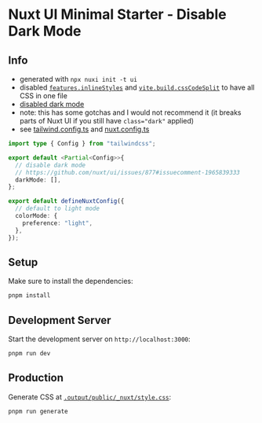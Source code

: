 # Nuxt UI Minimal Starter - Disable Dark Mode

## Info

- generated with `npx nuxi init -t ui`
- disabled [`features.inlineStyles`](https://nuxt.com/docs/guide/going-further/features#inlinestyles) and [`vite.build.cssCodeSplit`](https://vitejs.dev/config/build-options#build-csscodesplit) to have all CSS in one file
- [disabled dark mode](https://github.com/nuxt/ui/issues/877#issuecomment-1965839333)
- note: this has some gotchas and I would not recommend it (it breaks parts of Nuxt UI if you still have `class="dark"` applied)
- see [tailwind.config.ts](tailwind.config.ts) and [nuxt.config.ts](nuxt.config.ts)

```ts
import type { Config } from "tailwindcss";

export default <Partial<Config>>{
  // disable dark mode
  // https://github.com/nuxt/ui/issues/877#issuecomment-1965839333
  darkMode: [],
};
```

```ts
export default defineNuxtConfig({
  // default to light mode
  colorMode: {
    preference: "light",
  },
});
```

## Setup

Make sure to install the dependencies:

```bash
pnpm install
```

## Development Server

Start the development server on `http://localhost:3000`:

```bash
pnpm run dev
```

## Production

Generate CSS at [`.output/public/_nuxt/style.css`](.output/public/_nuxt/style.css):

```bash
pnpm run generate
```
